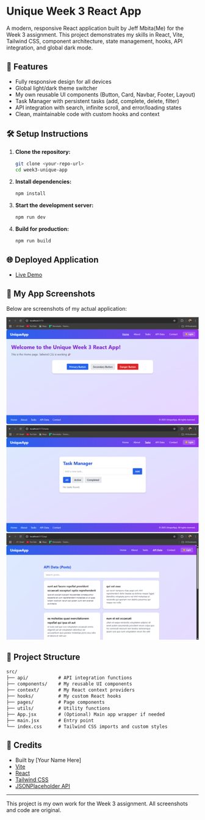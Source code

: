 # Unique Week 3 React App

A modern, responsive React application built by Jeff Mbita(Me) for the Week 3 assignment. This project demonstrates my skills in React, Vite, Tailwind CSS, component architecture, state management, hooks, API integration, and global dark mode.

## 🚀 Features
- Fully responsive design for all devices
- Global light/dark theme switcher
- My own reusable UI components (Button, Card, Navbar, Footer, Layout)
- Task Manager with persistent tasks (add, complete, delete, filter)
- API integration with search, infinite scroll, and error/loading states
- Clean, maintainable code with custom hooks and context

## 🛠️ Setup Instructions
1. **Clone the repository:**
   ```bash
   git clone <your-repo-url>
   cd week3-unique-app
   ```
2. **Install dependencies:**
   ```bash
   npm install
   ```
3. **Start the development server:**
   ```bash
   npm run dev
   ```
4. **Build for production:**
   ```bash
   npm run build
   ```

## 🌐 Deployed Application
- [Live Demo](<https://uniqueapp.vercel.app/>)

## 📸 My App Screenshots
Below are screenshots of my actual application:

![Home Page](./screenshots/home.png)
![Task Manager](./screenshots/taskmanager.png)
![API Data](./screenshots/apidata.png)

## 📂 Project Structure
```
src/
├── api/           # API integration functions
├── components/    # My reusable UI components
├── context/       # My React context providers
├── hooks/         # My custom React hooks
├── pages/         # Page components
├── utils/         # Utility functions
├── App.jsx        # (Optional) Main app wrapper if needed
├── main.jsx       # Entry point
└── index.css      # Tailwind CSS imports and custom styles
```

## 🙏 Credits
- Built by [Your Name Here]
- [Vite](https://vitejs.dev/)
- [React](https://react.dev/)
- [Tailwind CSS](https://tailwindcss.com/)
- [JSONPlaceholder API](https://jsonplaceholder.typicode.com/)

---
This project is my own work for the Week 3 assignment. All screenshots and code are original.


